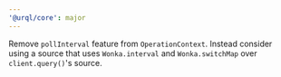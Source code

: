 ```yaml
---
'@urql/core': major
---
```


Remove `pollInterval` feature from `OperationContext`. Instead consider using a source that uses `Wonka.interval` and `Wonka.switchMap` over `client.query()`'s source.
